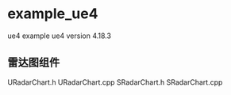 # example_ue4
ue4 example
ue4 version 4.18.3

## 雷达图组件
URadarChart.h
URadarChart.cpp
SRadarChart.h
SRadarChart.cpp

